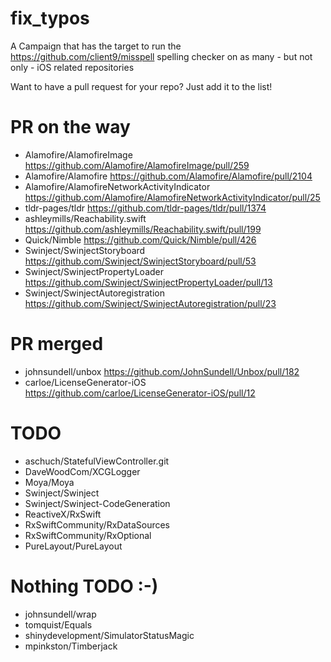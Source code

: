 # fix_typos
A Campaign that has the target to run the https://github.com/client9/misspell spelling checker on as many - but not only - iOS related repositories

Want to have a pull request for your repo? Just add it to the list!

# PR on the way
- Alamofire/AlamofireImage https://github.com/Alamofire/AlamofireImage/pull/259
- Alamofire/Alamofire https://github.com/Alamofire/Alamofire/pull/2104
- Alamofire/AlamofireNetworkActivityIndicator https://github.com/Alamofire/AlamofireNetworkActivityIndicator/pull/25
- tldr-pages/tldr https://github.com/tldr-pages/tldr/pull/1374
- ashleymills/Reachability.swift https://github.com/ashleymills/Reachability.swift/pull/199
- Quick/Nimble https://github.com/Quick/Nimble/pull/426
- Swinject/SwinjectStoryboard https://github.com/Swinject/SwinjectStoryboard/pull/53
- Swinject/SwinjectPropertyLoader https://github.com/Swinject/SwinjectPropertyLoader/pull/13
- Swinject/SwinjectAutoregistration https://github.com/Swinject/SwinjectAutoregistration/pull/23

# PR merged
- johnsundell/unbox https://github.com/JohnSundell/Unbox/pull/182
- carloe/LicenseGenerator-iOS https://github.com/carloe/LicenseGenerator-iOS/pull/12

# TODO
- aschuch/StatefulViewController.git
- DaveWoodCom/XCGLogger
- Moya/Moya
- Swinject/Swinject
- Swinject/Swinject-CodeGeneration
- ReactiveX/RxSwift
- RxSwiftCommunity/RxDataSources
- RxSwiftCommunity/RxOptional
- PureLayout/PureLayout

# Nothing TODO :-)
- johnsundell/wrap
- tomquist/Equals
- shinydevelopment/SimulatorStatusMagic
- mpinkston/Timberjack
